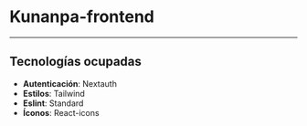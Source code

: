 # Kunanpa-frontend
---
## Tecnologías ocupadas
- **Autenticación**: Nextauth
- **Estilos**: Tailwind
- **Eslint**: Standard
- **Íconos**: React-icons
